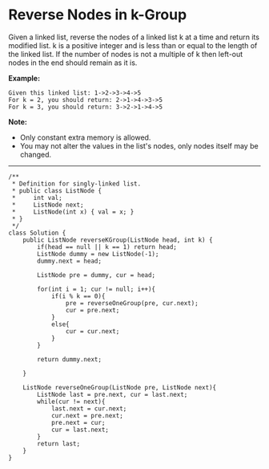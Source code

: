 # Reverse Nodes in k-Group

Given a linked list, reverse the nodes of a linked list k at a time and return its modified list.
k is a positive integer and is less than or equal to the length of the linked list. If the number of nodes is not a multiple of k then left-out nodes in the end should remain as it is.

**Example:**
```
Given this linked list: 1->2->3->4->5
For k = 2, you should return: 2->1->4->3->5
For k = 3, you should return: 3->2->1->4->5
```

**Note:**
* Only constant extra memory is allowed.
* You may not alter the values in the list's nodes, only nodes itself may be changed.

---

```
/**
 * Definition for singly-linked list.
 * public class ListNode {
 *     int val;
 *     ListNode next;
 *     ListNode(int x) { val = x; }
 * }
 */
class Solution {
    public ListNode reverseKGroup(ListNode head, int k) {
        if(head == null || k == 1) return head;
        ListNode dummy = new ListNode(-1);
        dummy.next = head;
        
        ListNode pre = dummy, cur = head;
        
        for(int i = 1; cur != null; i++){
            if(i % k == 0){
                pre = reverseOneGroup(pre, cur.next);
                cur = pre.next;
            }
            else{
                cur = cur.next;
            }
        }
        
        return dummy.next;
        
    }
    
    ListNode reverseOneGroup(ListNode pre, ListNode next){
        ListNode last = pre.next, cur = last.next;
        while(cur != next){
            last.next = cur.next;
            cur.next = pre.next;
            pre.next = cur;
            cur = last.next;
        }
        return last;
    }
}
```
